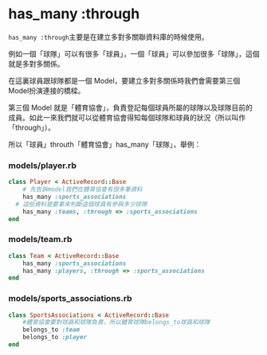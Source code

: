 # has_many :through

`has_many :through`主要是在建立多對多關聯資料庫的時候使用。

例如一個「球隊」可以有很多「球員」，一個「球員」可以參加很多「球隊」，這個就是多對多關係。

在這裏球員跟球隊都是一個 Model，要建立多對多關係時我們會需要第三個 Model扮演連接的橋樑。

第三個 Model 就是「體育協會」，負責登記每個球員所屬的球隊以及球隊目前的成員。如此一來我們就可以從體育協會得知每個球隊和球員的狀況（所以叫作「through」）。


所以「球員」throuth「體育協會」has_many「球隊」，舉例：

### models/player.rb

```ruby
class Player < ActiveRecord::Base
	# 先告訴model我們在體育協會有很多筆資料
	has_many :sports_associations
  # 這些資料是要拿來判斷這個球員有參與多少球隊
	has_many :teams, :through => :sports_associations
end
```

### models/team.rb

```ruby
class Team < ActiveRecord::Base
	has_many :sports_associations
	has_many :players, :through => :sports_associations
end
```

### models/sports_associations.rb

```ruby
class SportsAssociations < ActiveRecord::Base
	#體育協會要對球員和球隊負責，所以體育球隊belongs_to球員和球隊
	belongs_to :team
	belongs_to :player
end
```

